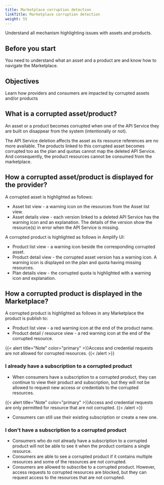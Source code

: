 ```yaml
---
title: Marketplace corruption detection
linkTitle: Marketplace corruption detection
weight: 55
---
```


Understand all mechanism highlighting issues with assets and products.

## Before you start

You need to understand what an asset and a product are and know how to navigate the Marketplace.

## Objectives

Learn how providers and consumers are impacted by corrupted assets and/or products

## What is a corrupted asset/product?

An asset or a product becomes corrupted when one of the API Service they are built on disappear from the system (intentionally or not).

The API Service deletion affects the asset as its resource references are no more available. The products linked to this corrupted asset becomes corrupted too as the plan and quotas cannot map the deleted API Service. And consequently, the product resources cannot be consumed from the marketplace.

## How a corrupted asset/product is displayed for the provider?

A corrupted asset is highlighted as follows:

* Asset list view - a warning icon on the resources from the Asset list view.
* Asset details view - each version linked to a deleted API Service has the warning icon and an explanation. The details of the version show the resource(s) in error when the API Service is missing.

A corrupted product is highlighted as follows in Amplify UI:

* Product list view - a warning icon beside the corresponding corrupted asset.
* Product detail view - the corrupted asset version has a warning icon. A warning icon is displayed on the plan and quota having missing resources.
* Plan details view - the corrupted quota is highlighted with a warning icon and explanation.

## How a corrupted product is displayed in the Marketplace?

A corrupted product is highlighted as follows in any Marketplace the product is publish to:

* Product list view - a red warning icon at the end of the product name.
* Product detail / resource view - a red warning icon at the end of the corrupted resource.

{{< alert title="Note" color="primary" >}}Access and credential requests are not allowed for corrupted resources.
{{< /alert >}}

### I already have a subscription to a corrupted product

* When consumers have a subscription to a corrupted product, they can continue to view their product and subscription, but they will not be allowed to request new access or credentials to the corrupted resources.

{{< alert title="Note" color="primary" >}}Access and credential requests are only permitted for resource that are not corrupted.
{{< /alert >}}

* Consumers can still use their existing subscription or create a new one.

### I don't have a subscription to a corrupted product

* Consumers who do not already have a subscription to a corrupted product will not be able to see it when the product contains a single resource.
* Consumers are able to see a corrupted product if it contains multiple resources and some of the resources are not corrupted.
* Consumers are allowed to subscribe to a corrupted product. However, access requests to corrupted resources are blocked, but they can request access to the resources that are not corrupted.
